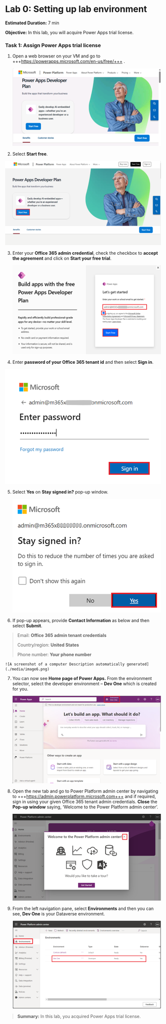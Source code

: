 # **Lab 0: Setting up lab environment**

**Estimated Duration:** 7 min

**Objective:** In this lab, you will acquire Power Apps trial license.

### **Task 1: Assign** **Power Apps trial license** 

1.  Open a web browser on your VM and go to
    +++https://powerapps.microsoft.com/en-us/free/+++ .

     ![](./media/image1.png)

2.  Select **Start free**.

   ![A person with his arms crossed Description automatically generated](./media/image2.png)

3.  Enter your **Office 365 admin credential**, check the checkbox to
    **accept the agreement** and click on **Start your free trial**.

    ![](./media/image3.png)

4.  Enter **password of your Office 365 tenant id** and then select
    **Sign in**.

   ![A login box with a blue box and red box with black text Description automatically generated](./media/image4.png)

5.  Select **Yes** on **Stay signed in?** pop-up window.

     ![A screenshot of a computer error Description automatically generated](./media/image5.png)

6.  If pop-up appears, provide **Contact Information** as below and then
    select **Submit**.

> Email: **Office 365 admin tenant credentials**
>
> Country/region: **United States**
>
> Phone number: **Your phone number**
>
    ![A screenshot of a computer Description automatically generated](./media/image6.png)

7.  You can now see **Home page of Power Apps.** From the environment
    selector, select the developer environment – **Dev One** which is
    created for you.

     ![A screenshot of a computer Description automatically generated](./media/image7.png)

8.  Open the new tab and go to Power Platform admin center by navigating
    to +++https://admin.powerplatform.microsoft.com+++ and if required, sign
    in using your given Office 365 tenant admin credentials. **Close**
    the **Pop-up window** saying, ‘Welcome to the Power Platform admin
    center’.

     ![](./media/image8.png)

9.  From the left navigation pane, select **Environments** and then you
    can see, **Dev One** is your Dataverse environment.

     ![A screenshot of a computer Description automatically generated](./media/image9.png)
>
> **Summary:** In this lab, you acquired Power Apps trial license.
